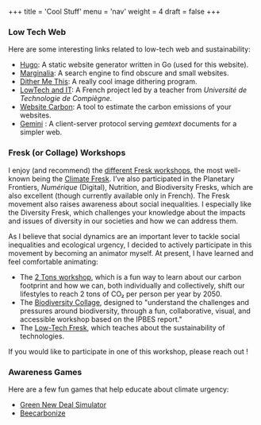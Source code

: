 +++
title = 'Cool Stuff'
menu = 'nav'
weight = 4
draft = false
+++

### Low Tech Web

Here are some interesting links related to low-tech web and sustainability:

- [Hugo](https://gohugo.io/): A static website generator written in Go (used for this website).
- [Marginalia](https://search.marginalia.nu/): A search engine to find obscure and small websites.
- [Dither Me This](https://doodad.dev/dither-me-this/): A really cool image dithering program.
- [LowTech and IT](https://lownum.fr/): A French project led by a teacher from *Université de Technologie de Compiègne*.
- [Website Carbon](https://www.websitecarbon.com/): A tool to estimate the carbon emissions of your websites.
- [Gemini](https://geminiprotocol.net/docs/tech-overview.gmi) : A client-server protocol serving *gemtext* documents for a simpler web.

### Fresk (or Collage) Workshops

I enjoy (and recommend) the [different Fresk workshops](https://wiki.climatefresk.org/?title=Les_fresques_amies), the most well-known being the [Climate Fresk](https://climatefresk.org/world/). I’ve also participated in the Planetary Frontiers, *Numérique* (Digital), Nutrition, and Biodiversity Fresks, which are also excellent (though currently available only in French). The Fresk movement also raises awareness about social inequalities. I especially like the Diversity Fresk, which challenges your knowledge about the impacts and issues of diversity in our societies and how we can address them.

As I believe that social dynamics are an important lever to tackle social inequalities and ecological urgency, I decided to actively participate in this movement by becoming an animator myself. At present, I have learned and feel comfortable animating:

- The [2 Tons workshop](https://en.2tonnes.org/), which is a fun way to learn about our carbon footprint and how we can, both individually and collectively, shift our lifestyles to reach 2 tons of CO₂ per person per year by 2050.
- The [Biodiversity Collage](https://www.fresquedelabiodiversite.org/), designed to "understand the challenges and pressures around biodiversity, through a fun, collaborative, visual, and accessible workshop based on the IPBES report."
- The [Low-Tech Fresk](https://fresquedeslowtechs.org/), which teaches about the sustainability of technologies.

If you would like to participate in one of this workshop, please reach out !

### Awareness Games

Here are a few fun games that help educate about climate urgency:

- [Green New Deal Simulator](https://molleindustria.itch.io/green-new-deal-simulator)
- [Beecarbonize](https://charlesgames.itch.io/beecarbonize)

